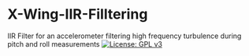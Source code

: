 # X-Wing-IIR-Filltering
IIR Filter for an accelerometer filtering high frequency turbulence during pitch and roll measurements
[![License: GPL v3](https://img.shields.io/badge/License-GPLv3-blue.svg)](https://www.gnu.org/licenses/gpl-3.0)
